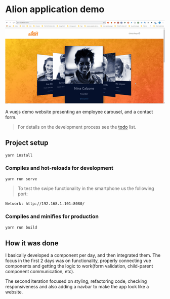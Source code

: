 # Alion application demo

![demo image](demo-img.gif)

A vuejs demo website presenting an employee carousel, and a contact form.

> For details on the development process see the [todo](todo.md) list.

## Project setup

```
yarn install
```

### Compiles and hot-reloads for development

```
yarn run serve
```

> To test the swipe functionality in the smartphone us the following port:

```
Network: http://192.168.1.101:8080/
```

### Compiles and minifies for production

```
yarn run build
```

## How it was done

I basically developed a component per day, and then integrated them. The focus in the first 2 days was on functionality, properly connecting vue components and getting the logic to work(form validation, child-parent component communication, etc).

The second iteration focused on styling, refactoring code, checking responsiveness and also adding a navbar to make the app look like a website.
